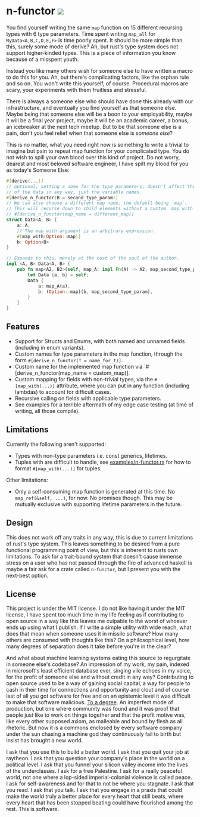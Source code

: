 # n-functor ![](https://img.shields.io/crates/v/n-functor)

You find yourself writing the same `map` function on 15 different recursing types with 6 type parameters. Time spent writing `map_all` for `MyData<A,B,C,D,E,F>` is time poorly spent. It should be more simple than this, surely some mode of derive? Ah, but rust's type system does not support higher-kinded types. This is a piece of information you know because of a misspent youth.

Instead you like many others wish for someone else to have written a macro to do this for you. Ah, but there's complicating factors, like the orphan rule and so on. You won't write this yourself, of course. Procedural macros are scary, your experiments with them fruitless and stressful.

There is always a someone else who should have done this already with our infrastructure, and eventually you find yourself as that someone else. Maybe being that someone else will be a boon to your employability, maybe it will be a final year project, maybe it will be an academic career, a bonus, an icebreaker at the next tech meetup. But to be that someone else is a pain, don't you feel relief when that someone else is _someone else_?

This is no matter, what you need right now is something to write a trivial to imagine but pain to repeat map function for your complicated type. You do not wish to spill your own blood over this kind of project. Do not worry, dearest and most beloved software engineer, I have spilt my blood for you as today's Someone Else:

```rust
#[derive(...)]
// optional: setting a name for the type parameters, doesn't affect the structure
// of the data in any way, just the variable names.
#[derive_n_functor(B = second_type_param)]
// We can also choose a different map name, the default being `map`.
// This will recurse down to child elements without a custom `map_with` declaration.
// #[derive_n_functor(map_name = different_map)]
struct Data<A, B> {
    a: A,
    // The map_with argument is an arbitrary expression.
    #[map_with(Option::map)]
    b: Option<B>
}

// Expands to this, merely at the cost of the soul of the author.
impl <A, B> Data<A, B> {
    pub fn map<A2, B2>(self, map_A: impl Fn(A) -> A2, map_second_type_param: impl Fn(B) -> B2) -> Data<A2, B2> {
        let Data {a, b} = self;
        Data {
            a: map_A(a),
            b: (Option::map)(b, map_second_type_param),
        }
    }
}
```

## Features

- Support for Structs and Enums, with both named and unnamed fields (including in enum variants).
- Custom names for type parameters in the map function, through the form `#[derive_n_functor(T = name_for_t)]`.
- Custom name for the implemented map function via `#[derive_n_functor(map_name = custom_map)].
- Custom mapping for fields with non-trivial types, via the `#[map_with(...)]` attribute, where you can put in any function (including lambdas) to account for difficult cases.
- Recursive calling on fields with applicable type parameters.
- See examples for a terrible aftermath of my edge case testing (at time of writing, all those compile).

## Limitations

Currently the following aren't supported:
- Types with non-type parameters i.e. const generics, lifetimes.
- Tuples with are difficult to handle, see [examples/n-functor.rs](/examples/n-functor.rs) for how to format `#[map_with(...)]` for tuples.

Other limitations:
- Only a self-consuming map function is generated at this time. No `map_ref(&self, ...)`, for now. No promises though. This may be mutually exclusive with supporting lifetime parameters in the future.

## Design

This does not work off any traits in any way, this is due to current limitations of rust's type system. This leaves something to be desired from a pure functional programming point of view, but this is inherent to rusts own limitations. To ask for a trait-bound system that doesn't cause immense stress on a user who has not passed through the fire of advanced haskell is maybe a fair ask for a crate called `n-functor`, but I present you with the next-best option.

## License

This project is under the MIT license. I do not like having it under the MIT license, I have spent too much time in my life feeling as if contributing to open source in a way like this leaves me culpable to the worst of whoever ends up using what I publish. If I write a simple utility with wide reach, what does that mean when someone uses it in missile software? How many others are consumed with thoughts like this? On a philosophical level, how many degrees of separation does it take before you're in the clear?

And what about machine learning systems eating this source to regurgitate in someone else's codebase? An impression of my work, my pain, indexed in microsoft's least efficient database ever, singing vile echoes in my voice, for the profit of someone else and without credit in any way? Contributing to open source used to be a way of gaining social capital, a way for people to cash in their time for connections and opportunity and clout and of course last of all you got software for free and on an epistemic level it was difficult to make that software malicious. [To a degree](https://www.cs.cmu.edu/~rdriley/487/papers/Thompson_1984_ReflectionsonTrustingTrust.pdf). An imperfect mode of production, but one where community was found and it was proof that people just like to work on things together and that the profit motive was, like every other supposed axiom, as malleable and bound by flesh as all rhetoric. But now it is a commons enclosed by every software company under the sun chasing a machine god they continuously fail to birth but insist has brought a new world.

I ask that you use this to build a better world. I ask that you quit your job at raytheon. I ask that you question your company's place in the world on a political level. I ask that you funnel your silicon valley income into the lives of the underclasses. I ask for a free Palestine. I ask for a really peaceful world, not one where a lop-sided imperial-colonial violence is called peace. I ask for self-awareness and for that to not be where you stagnate. I ask that you read. I ask that you talk. I ask that you engage in a praxis that could make the world truly a better place for every heart that still beats, where every heart that has been stopped beating could have flourished among the rest. This is software.
